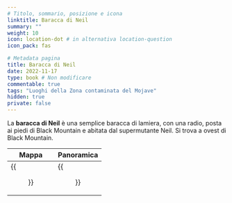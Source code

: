 ```yaml
---
# Titolo, sommario, posizione e icona
linktitle: Baracca di Neil
summary: ""
weight: 10
icon: location-dot # in alternativa location-question
icon_pack: fas

# Metadata pagina
title: Baracca di Neil
date: 2022-11-17
type: book # Non modificare
commentable: true
tags: "Luoghi della Zona contaminata del Mojave"
hidden: true
private: false
---
```


<div class="fnv">


La **baracca di Neil** è una semplice baracca di lamiera, con una radio, posta ai piedi di Black Mountain e abitata dal supermutante Neil. Si trova a ovest di Black Mountain.

| Mappa                     | Panoramica            |
| ------------------------- | --------------------- |
| {{<figure src="fnv/Neils_Shack_loc.webp">}} | {{<figure src="fnv/Neils_shack.webp">}} |

</div>
